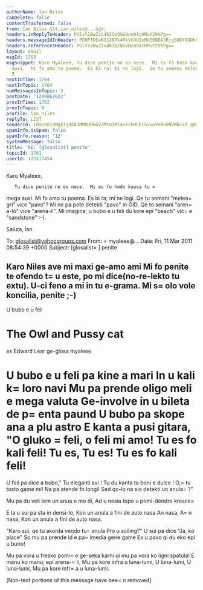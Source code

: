 ```yaml
---
authorName: Ian Niles
canDelete: false
contentTrasformed: false
from: Ian Niles &lt;ian_niles@...&gt;
headers.inReplyToHeader: PGlsY28wZis4b3QzQGVHcm91cHMuY29tPg==
headers.messageIdInHeader: PENPTDEwNS1XNTk4RkVCOUQxMkE0NDA3Rjg5ODY0ODhCQ0IwQHBoeC5nYmw+
headers.referencesHeader: PGlsY28wZis4b3QzQGVHcm91cHMuY29tPg==
layout: email
msgId: 1763
msgSnippet: Karo Myaleee, Tu dice penite ne es nece.  Mi es fo hedo kausa tu mega
  auxi.  Mi fo amo tu poema.  Es bi ra; mi ne logi.  Qe tu semani meleagri vice pavo
  ?
nextInTime: 1764
nextInTopic: 1764
numMessagesInTopic: 2
postDate: '1299867022'
prevInTime: 1762
prevInTopic: 0
profile: ian_niles
replyTo: LIST
senderId: iDmchO1dWgk1jd8A3MMOU06GV3Mtm1Ml4n6ckHCEiSVvwYeRnbNVMBcxD_qH2zK333dYvi0hRuFV27DTADAzQSj_hXdCAPv8
spamInfo.isSpam: false
spamInfo.reason: '12'
systemMessage: false
title: 'RE: [glosalist] penite'
topicId: 1761
userId: 135517454
---
```



Karo Myaleee,
 
       Tu dice penite ne es nece.  Mi es fo hedo kausa tu =
mega auxi.  Mi fo amo tu poema.  Es bi ra; mi ne logi.  Qe tu semani "melea=
gri" vice "pavo"?  Mi ne pa pote detekti "pavo" in GID.  Qe to semani "aren=
a-lo" vice "arena-li".  Mi imagina; u bubo e u feli du kore epi "beach" vic=
e "sandstone" :-).
 
Saluta,
Ian
 
 


To: glosalist@yahoogroups.com
From: =
myaleee@...
Date: Fri, 11 Mar 2011 08:54:39 +0000
Subject: [glosalist=
] penite


  



Karo Niles
ave mi maxi ge-amo ami
Mi fo penite te ofendo t=
u este, po mi dice(no-re-lekto tu extu). U-ci feno a mi in tu e-grama. Mi s=
olo vole koncilia, penite ;-)
----

U bubo e u feli

The Owl and Pussy cat
=
ex Edward Lear
ge-glosa myaleee

U bubo e u feli pa kine a mari
In u kali k=
loro navi
Mu pa prende oligo meli e mega valuta
Ge-involve in u bileta de p=
enta paund
U bubo pa skope ana a plu astro
E kanta a pusi gitara,
"O gluko =
feli, o feli mi amo!
Tu es fo kali feli!
Tu es,
Tu es!
Tu es fo kali feli!
=

U feli pa dice a bubo," Tu eleganti avi !
Tu du kanta ta boni e dulce !
O,=
 tu tosto game mi! Na pa atende fo longi!
Sed qo-lo na sio detekti un anula=
?"

Mu pa du veli tem un anua e mo di,
Ad u nesia topo u pomi-dendro kresce=

E la u sui pa sta in densi-lo,
Kon un anula a fini de auto nasa
An nasa,
A=
n nasa,
Kon un anula a fini de auto nasa.

"Karo sui, qe tu akorda vendo tu=
 anula
Pro u sciling?" U sui pa dice "Ja, ko place"
So mu pa prende id e pa=
 imedia gene game
Ex u pavo qi du eko epi u buno!

Mu pa vora u fresko pomi=
 e ge-seka karni
qi mu pa vora ko ligni spatula!
E manu ko manu, epi arena-=
li,
Mu pa kore infra u luna-lumi,
U luna-lumi,
U luna-lumi,
Mu pa kore infr=
a u luna-lumi.



 		 	   		  

[Non-text portions of this message have bee=
n removed]


